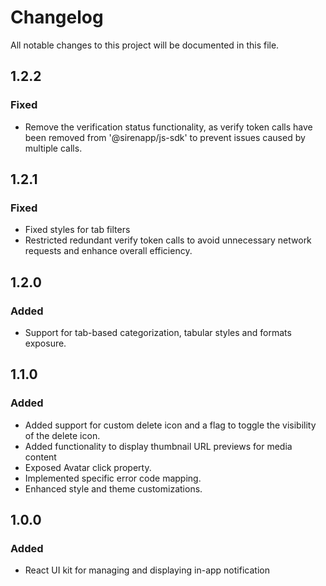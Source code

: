 # Changelog

All notable changes to this project will be documented in this file.


## 1.2.2

### Fixed

- Remove the verification status functionality, as verify token calls have been removed from '@sirenapp/js-sdk' to prevent issues caused by multiple calls.


## 1.2.1

### Fixed

- Fixed styles for tab filters
- Restricted redundant verify token calls to avoid unnecessary network requests and enhance overall efficiency.

## 1.2.0

### Added

- Support for tab-based categorization, tabular styles and formats exposure.

## 1.1.0

### Added

- Added support for custom delete icon and a flag to toggle the visibility of the delete icon.
- Added functionality to display thumbnail URL previews for media content
- Exposed Avatar click property.
- Implemented specific error code mapping.
- Enhanced style and theme customizations. 


## 1.0.0 

### Added

- React UI kit for managing and displaying in-app notification

